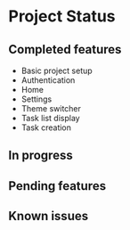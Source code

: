# Project Status

## Completed features
- Basic project setup
- Authentication
- Home
- Settings
- Theme switcher 
- Task list display
- Task creation

## In progress

## Pending features

## Known issues

